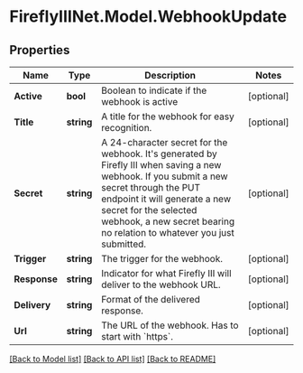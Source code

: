 # FireflyIIINet.Model.WebhookUpdate

## Properties

Name | Type | Description | Notes
------------ | ------------- | ------------- | -------------
**Active** | **bool** | Boolean to indicate if the webhook is active | [optional] 
**Title** | **string** | A title for the webhook for easy recognition. | [optional] 
**Secret** | **string** | A 24-character secret for the webhook. It&#39;s generated by Firefly III when saving a new webhook. If you submit a new secret through the PUT endpoint it will generate a new secret for the selected webhook, a new secret bearing no relation to whatever you just submitted. | [optional] 
**Trigger** | **string** | The trigger for the webhook. | [optional] 
**Response** | **string** | Indicator for what Firefly III will deliver to the webhook URL. | [optional] 
**Delivery** | **string** | Format of the delivered response. | [optional] 
**Url** | **string** | The URL of the webhook. Has to start with &#x60;https&#x60;. | [optional] 

[[Back to Model list]](../README.md#documentation-for-models) [[Back to API list]](../README.md#documentation-for-api-endpoints) [[Back to README]](../README.md)

